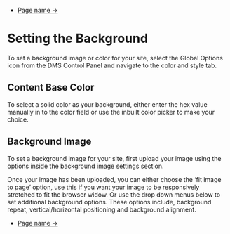 <div class="row-fluid">
	<div class="span12">
		<ul class="pager">
  			<li class="pull-right"><a href="http://docs.pagelines.com/configure/">Page name &rarr;</a></li>
		</ul>
	</div>
</div>

# Setting the Background

To set a background image or color for your site, select the Global Options icon from the DMS Control Panel and navigate to the color and style tab. 

## Content Base Color 

To select a solid color as your background, either enter the hex value manually in to the color field or use the inbuilt color picker to make your choice.

## Background Image

To set a background image for your site, first upload your image using the options inside the background image settings section. 

Once your image has been uploaded, you can either choose the ‘fit image to page’ option, use this if you want your image to be responsively stretched to fit the browser widow. Or use the drop down menus below to set additional background options. These options include, background repeat, vertical/horizontal positioning and background alignment. 


<div class="row-fluid">
	<div class="span12">
		<ul class="pager">
  			<li class="pull-right"><a href="http://docs.pagelines.com/configure/">Page name &rarr;</a></li>
		</ul>
	</div>
</div>